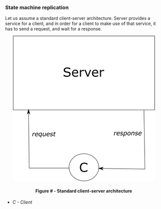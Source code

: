 ### State machine replication

Let us assume a standard client-server architecture. Server provides a service for a client, and in order for a client to make use of that service, it has to send a request, and wait for a response.

<div align='center'> 
	<img src="https://github.com/lukamiletic95/papers/blob/master/images/fig4.png" />
	<h4>Figure # - Standard client-server architecture</h4>
</div>

* *C - Client*
<!--stackedit_data:
eyJoaXN0b3J5IjpbMTA0NzE1OTc1NiwtMTQxNzM5Mjc5OSwxND
c1ODgyNjUxLDE3NDgxNzk2OF19
-->